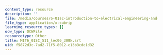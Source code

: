```yaml
---
content_type: resource
description: ''
file: /media/courses/6-01sc-introduction-to-electrical-engineering-and-computer-science-i-spring-2011/f5872d3c7ad271f58012c13b3cdc1d32_MIT6_01SC_S11_lec06_300k.srt
file_type: application/x-subrip
learning_resource_types: []
ocw_type: OCWFile
resourcetype: Other
title: MIT6_01SC_S11_lec06_300k.srt
uid: f5872d3c-7ad2-71f5-8012-c13b3cdc1d32
---
```


